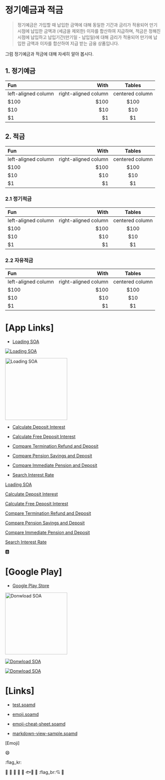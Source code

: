 # 정기예금과 적금

> 정기예금은 가입할 때 납입한 금액에 대해 동일한 기간과 금리가 적용되어 만기시점에 납입한 금액과 (세금을 제외한) 이자를 합산하여 지급하며, 적금은 정해진 시점에 납입하고 납입기간(만기일 - 납입일)에 대해 금리가 적용되어 만기에 납입한 금액과 이자를 합산하여 지급 받는 금융 상품입니다.

그럼 정기예금과 적금에 대해 자세히 알아 봅시다.

## 1. 정기예금

| Fun                  | With                 | Tables          |
| :------------------- | -------------------: |:---------------:|
| left-aligned column  | right-aligned column | centered column |
| $100                 | $100                 | $100            |
| $10                  | $10                  | $10             |
| $1                   | $1                   | $1              |

## 2. 적금

| Fun                  | With                 | Tables          |
| :------------------- | -------------------: |:---------------:|
| left-aligned column  | right-aligned column | centered column |
| $100                 | $100                 | $100            |
| $10                  | $10                  | $10             |
| $1                   | $1                   | $1              |

### 2.1 정기적금

| Fun                  | With                 | Tables          |
| :------------------- | -------------------: |:---------------:|
| left-aligned column  | right-aligned column | centered column |
| $100                 | $100                 | $100            |
| $10                  | $10                  | $10             |
| $1                   | $1                   | $1              |

### 2.2 자유적금

| Fun                  | With                 | Tables          |
| :------------------- | -------------------: |:---------------:|
| left-aligned column  | right-aligned column | centered column |
| $100                 | $100                 | $100            |
| $10                  | $10                  | $10             |
| $1                   | $1                   | $1              |


# [App Links]

* [Loading SOA](soa://loading.icitlabs.com?asset_id=12345)

[![Loading SOA](https://icitum.github.io/web/soa/financial-tips/bank/ko/icons/ic_launcher.png@100px|auto "Loading SOA")](soa://loading.icitlabs.com?asset_id=12345)

<a href="soa://loading.icitlabs.com?asset_id=12345"><img src="https://icitum.github.io/web/soa/financial-tips/bank/ko/icons/ic_launcher.png" alt="Loading SOA" title="Loading SOA" width="200"/></a>

* [Calculate Deposit Interest](soa://di.calculate.icitlabs.com?asset_id=12345)

* [Calculate Free Deposit Interest](soa://fdi.calculate.icitlabs.com?asset_id=12345)

* [Compare Termination Refund and Deposit](soa://trad.compare.icitlabs.com?asset_id=12345)

* [Compare Pension Savings and Deposit](soa://psad.compare.icitlabs.com?asset_id=12345)

* [Compare Immediate Pension and Deposit](soa://ipad.compare.icitlabs.com?asset_id=12345)

* [Search Interest Rate](soa://ir.search.icitlabs.com?asset_id=12345)

[Loading SOA](soa://loading.icitlabs.com?asset_id=12345)

[Calculate Deposit Interest](soa://di.calculate.icitlabs.com?asset_id=12345)

[Calculate Free Deposit Interest](soa://fdi.calculate.icitlabs.com?asset_id=12345)

[Compare Termination Refund and Deposit](soa://trad.compare.icitlabs.com?asset_id=12345)

[Compare Pension Savings and Deposit](soa://psad.compare.icitlabs.com?asset_id=12345)

[Compare Immediate Pension and Deposit](soa://ipad.compare.icitlabs.com?asset_id=12345)

[Search Interest Rate](soa://ir.search.icitlabs.com?asset_id=12345)

:b:

# [Google Play]

* [Google Play Store](https://play.google.com/store/apps/details?id=com.icitlabs.android.apps.secretaryofassets)

<a href="https://play.google.com/store/apps/details?id=com.icitlabs.android.apps.secretaryofassets"><img src="https://icitum.github.io/web/soa/financial-tips/bank/ko/icons/google-play.gif" alt="Donwload SOA" title="Donwload SOA" width="200" /></a>

[![Donwload SOA](https://icitum.github.io/web/soa/financial-tips/bank/ko/icons/google-play.gif "Donwload SOA")](https://play.google.com/store/apps/details?id=com.icitlabs.android.apps.secretaryofassets)

[![Donwload SOA](https://icitum.github.io/web/soa/financial-tips/bank/ko/icons/google-play.gif "Donwload SOA")](https://play.google.com/store/apps/details?id=com.icitlabs.android.apps.secretaryofassets)


# [Links]

* [test.soamd](https://icitum.github.io/web/soa/test/test.soamd)

* [emoji.soamd](https://icitum.github.io/web/soa/test/emoji.soamd)

* [emoji-cheat-sheet.soamd](https://icitum.github.io/web/soa/test/emoji-cheat-sheet.soamd)

* [markdown-view-sample.soamd](https://icitum.github.io/web/soa/test/markdown-view-sample.soamd)


[Emoji]

:smile:

:flag_kr:

:japanese_goblin:
:japanese_ogre:
:turkey:
:owl:
:jack_o_lantern:
:fish::rice_ball:
:space_invader:
:flag_br::cupid:
:telescope:

